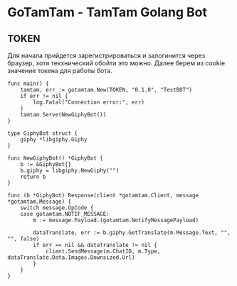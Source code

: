 # GoTamTam - TamTam Golang Bot

## TOKEN
Для начала прийдется зарегистрироваться и залогинится через браузер, хотя текхнический обойти это можно.
Далее берем из cookie значение токена для работы бота.


```
func main() {
	tamtam, err := gotamtam.New(TOKEN, "0.1.0", "TestBOT")
	if err != nil {
		log.Fatal("Connection error:", err)
	}
	tamtam.Serve(NewGiphyBot())
}

type GiphyBot struct {
	giphy *libgiphy.Giphy
}

func NewGiphyBot() *GiphyBot {
	b := &GiphyBot{}
	b.giphy = libgiphy.NewGiphy("")
	return b
}

func (b *GiphyBot) Response(client *gotamtam.Client, message *gotamtam.Message) {
	switch message.OpCode {
	case gotamtam.NOTIF_MESSAGE:
		m := message.Payload.(gotamtam.NotifyMessagePayload)

		dataTranslate, err := b.giphy.GetTranslate(m.Message.Text, "", "", false)
		if err == nil && dataTranslate != nil {
			client.SendMessage(m.ChatID, m.Type, dataTranslate.Data.Images.Downsized.Url)
		}
	}
}

```
